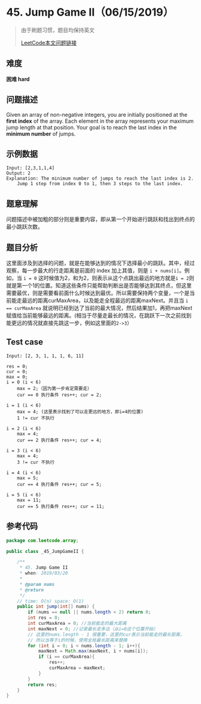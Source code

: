 # 45. Jump Game II（06/15/2019）

> 由于刷题习惯，题目均保持英文
>
> [LeetCode本文问题链接](https://leetcode.com/problems/jump-game-ii/)

## 难度

**困难 hard**

## 问题描述

Given an array of non-negative integers, you are initially positioned at the **first index** of the array. Each element in the array represents your maximum jump length at that position. Your goal is to reach the last index in the **minimum number** of jumps.

## 示例数据

```
Input: [2,3,1,1,4]
Output: 2
Explanation: The minimum number of jumps to reach the last index is 2.
    Jump 1 step from index 0 to 1, then 3 steps to the last index.
```

## 题意理解

问题描述中被加粗的部分则是重要内容，即从第一个开始进行跳跃和找出到终点的最小跳跃次数。

## 题目分析

这里面涉及到选择的问题，就是在能够达到的情况下选择最小的跳跃。其中，经过观察，每一步最大的行走距离是前面的 index 加上其值，则是 `i + nums[i]`。例如，当 `i = 0` 这时候值为2，和为2，则表示从这个点跳出最远的地方就是`i = 2`则就是第一个1的位置。知道这些条件只能帮助判断出是否能够达到其终点，但这里需要最优，则是需要看前面什么时候达到最优。所以需要保持两个变量，一个是当前能走最远的距离curMaxArea，以及能走全程最远的距离maxNext。并且当 `i == curMaxArea` 就说明已经到达了当前的最大情况，然后结果加1，再把maxNext赋值给当前能够最远的距离。(相当于尽量走最长的情况，在跳跃下一次之前找到能更远的情况就直接先跳这一步，例如这里面的`2->3`）

## Test case

```
Input: [2, 3, 1, 1, 1, 6, 11]

res = 0;
cur = 0;
max = 0;
i = 0 (i < 6)
	max = 2;（因为第一步肯定需要走）
	cur == 0 执行条件 res++; cur = 2;
	
i = 1 (i < 6)
	max = 4; (这里表示找到了可以走更远的地方，即i=4的位置)
	1 != cur 不执行
	
i = 2 (i < 6)
	max = 4; 
	cur == 2 执行条件 res++; cur = 4;
	
i = 3 (i < 6)
	max = 4;
	3 != cur 不执行
	
i = 4 (i < 6)
	max = 5; 
	cur == 4 执行条件 res++; cur = 5;
	
i = 5 (i < 6)
	max = 11;
	cur == 5 执行条件 res++; cur = 11;
```

## 参考代码

```java
package com.leetcode.array;

public class _45_JumpGameII {

    /**
     * 45. Jump Game II
     * when: 2019/03/20
     *
     * @param nums
     * @return
     */
    // time: O(n) space: O(1)
    public int jump(int[] nums) {
        if (nums == null || nums.length < 2) return 0;
        int res = 0;
        int curMaxArea = 0; //当前能走的最大距离
        int maxNext = 0; //记录最长走多远（从i=0这个位置开始）
        // 这里的nums.length - 1 很重要，这里的cur表示当前能走的最长距离，
        // 所以当等于i的时候，使用全局最长距离来替换
        for (int i = 0; i < nums.length - 1; i++){
            maxNext = Math.max(maxNext, i + nums[i]);
            if (i == curMaxArea){
                res++;
                curMaxArea = maxNext;
            }
        }
        return res;
    }
}
```



